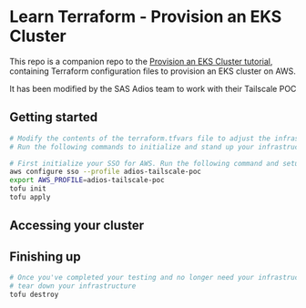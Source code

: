 # Learn Terraform - Provision an EKS Cluster

This repo is a companion repo to the [Provision an EKS Cluster tutorial](https://developer.hashicorp.com/terraform/tutorials/kubernetes/eks), containing
Terraform configuration files to provision an EKS cluster on AWS.

It has been modified by the SAS Adios team to work with their Tailscale POC

## Getting started

```bash
# Modify the contents of the terraform.tfvars file to adjust the infrastructure as needed
# Run the following commands to initialize and stand up your infrastructure

# First initialize your SSO for AWS. Run the following command and setup your project
aws configure sso --profile adios-tailscale-poc
export AWS_PROFILE=adios-tailscale-poc
tofu init
tofu apply
```

## Accessing your cluster

## Finishing up

```bash
# Once you've completed your testing and no longer need your infrastructure you'll need to
# tear down your infrastructure
tofu destroy
```
